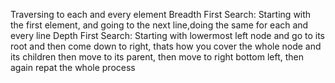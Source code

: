 Traversing to each and every element
Breadth First Search: Starting with the first element, and going to the next line,doing the same for each and every line
Depth First Search: Starting with lowermost left node and go to its root and then come down to right, thats how you cover the whole node and its children then move to its parent, then move to right bottom left, then again repat the whole process